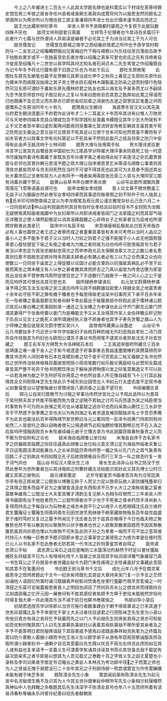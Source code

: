 <!-- { "loadSidebar": true } -->
　　今上之八年擢进士二百五十人此其太学题名碑也是科寛实以下材误在髙等待罪史馆忽焉三年彼之居省寺任州县者咸奋厥志美政向成寛将何为以报恩宠然则题名之举固所以为荣亦所以为愧也欤工部主事潘璋同年进士也出示搨本谨书其后而还之
　　跋王允达藏宋仲珩草书
　　宋舍人草书予游南都时屡观之今复观于此披玩数四殊不厌也
　　跋项文祥刑部爱日斋藁
　　文祥笃于伦理者也今其诗百余篇归于此者什六七葢与世所谓诗人异矣读是编者不必论其工于为诗当论其工于为人可也
　　跋世儒堂记
　　世儒堂在郡城之南学之西绍庵俞隐君之所作也予游学宫时暇则与一二友生过之绍庵輙野服出见客梅边竹下相与啸歌以为乐往往至日落始去故予于他胜处累岁或不一至独喜至俞氏者亦惟以绍庵之真率可爱也俞氏之先有讳倚者自汴徙吴至绍庵凡十二世世以易学鸣其间尤知名者石涧贞木二先生焉堂之作绍庵既自为记今年冬予将北行葢有感于旧游之乐也为书此于后云
　　题杜东原絶笔
　　此图杜东原先生絶笔也葢予友贺解元其荣当成化甲午之秋将上春官之东原别东原作此为赠未毕而病既没始得之其子贡士啓水防石瘦林木疎豁虽乏防染之迹而别情行色隐然可见东原可谓妙于畵矣东原先儒林府君之执友也其以诲言及予甚多而尤以予嗣续为念予居京师尝作松子图见祝乆之复以书来曰图有验否其意之勤厚如此寛之得请而归也既痛不及见吾父而东原亦已即世矣叹前辈之凋谢伤古道之寂寥区区笔墨之间而感慨系之东原没时年七十有九
　　题萧鳯仪生朝诗
　　海虞萧冬官汉文以其先鳯仪府君生朝诗遗墨示予府君作此诗年才二十二耳盖又十年而卒其诗有曰惟人万物灵可与天地参四端本完具众理咸包含不知学践形反类蠧书蟫既见其年少志大所就有不止乎文艺者至卒章曰虚形寓两间藐焉同吴蚕乘化暂流转安用希彭聃其言虽若类乎死之防而达生委运之意又自可见使其不死真足以立徳于世未可知也然君虽不夀而有子如冬官者方以政事文学有光科第足以不死其亲不然则此盈尺之纸且将索之防穴中安得有此金声玉振流响于士林间耶
　　题贺大理与张用斋手帖
　　贺大理讳贤后更讳言字公宣其先自蜀徙吴中国初仕为江隂县学训导擢大理评事未防竟死工役一时遗书尽废独所着诗有藁藏于家既及百年孙甫字美之者始得此帖于采莲泾之俞氏葢贺昔尝与俞邻也其曾孙解元恩请予题之观大理公自序艰苦至乞米等语与顔鲁公事类则其清贫亦甚矣而卒与贪夫同死然在当时不可谓不得其死也此其可为太息者予因述其出处大畧庶后之览者知其为人必有同予一嘅者矣用斋姓张氏吴江人尝与大理同官江隂有诗藁亦藏于贺云
　　跋黄山谷草书李白赠怀素长歌
　　山谷写此歌所谓飘风骤雨落花飞雪等语虽自谓可也
　　跋李龙眠女孝经图
　　昔人论文章不闗世教虽工无益子以为圗画亦然此巻写女孝经四章而其事迹则每章图之初不知作于何人独其上有氏半印可辨啓南得之定以为李龙眠笔及观元周公谨志雅堂杂钞云己丑六月二十一日同伯机访仲山运判观画而列其目有伯时女孝经且曰伯时自书不全则知为龙眠无疑啓南真知画者哉圗中为女妇辈所以共职进戒者皆闺门之法家国之利而其容气端庄详雅览之使人竦然起敬足以消其滛媟戱嫚之心非特女子之有家者当为监戒也所谓闗世敎者此类是已
　　跋宋中兴名臣手帖
　　宋至靖康祸乱极矣此岂皆天命哉亦必有人事也葢啓之者王述之者蔡而成之者童秦其事皆有本末可考然以当时人品论之虽小人之多不能多于君子又以当时人力较之则君子之强不能强于小人此无他国势旣卑君心旣怯譬犹下坂之车挽之者难为力推之者则易为功也呜呼可胜恨哉其号为君子者当以李忠定为首张忠献赵忠简次之而李参政光吕太保頥浩辈又次之之数公者名愈髙则位愈不固故忠定摈斥特多而甚夫耕者必有耦占者必有三以力之合而谋之众也向使数公一日同坐于庙堂之上得促膝以论国计必能合羣防以抗强敌其祸乱必不至于此极而离坐之席未暖又有人以参之甚者撤其席而挤去之乃真以庙堂为传舍边徼为家室其出没往来不啻参商鸿燕然徒使百世之下手迹数行乃独聚于一巻之间人心之公于是而见呜呼其可恨也夫其可悲也夫
　　跋所録杨参谋诔后
　　右元张文蔚撰杨参谋诔予得之陈玉汝玉汝得之吴江虞氏呜呼元政不纲群雄竝起使人得据全吴之地富贵者十余年此守臣不职之罪有媿于椿者也予每思得故老谈吴中旧事而天下承平百余年来无一存者椿之事虽载郡志知者尚鲜予幸此篇出于破箧故纸中将假此请于儒林诸公题识其后以暴白椿之死事因别录一通还之玉汝椿之为参谋也此云守齐门郡志云娄门然谓其妻得尸于张香桥要以娄门为是椿能文予又从玉汝得其作吴人金伯祥瞻云轩记附于后且以见文士之能死义诔所谓通经执义奋不顾身者也其字子寿先世蜀之眉山人为少师楝之裔后徙居吴文蔚字懋实吴兴人
　　跋啓南所藏黄山谷墨迹
　　山谷论书云凡书要拙多于巧近世少年作字如新妇子妆梳百种防缀无列妇态观此老杜二诗乃其所自作信哉其为列妇也与欧阳公谓苏子美论书而用笔不逮其论者异矣沈氏子孙宜世藏之
　　题王右军东方朔赞大令洛神赋石本后
　　二王真迹宋御府所藏合三百余纸靖康之难一废于金人之手矣今或遗逸于好事家者去晋益逺墨闇楮朽真赝莫辨而卒夀其书流传人间则幸有石本在耳模刻者之切于是乎可赏若此二帖又羲献之名书也然较之世所传法帖体格殊异葢彼皆短牍小简信笔数行如乐毅论黄庭经与此赞则全篇成章宜其严整不茍异于他书而稧饮序出于觞咏游骋物感兴发之际笔意飘逸又不可以执一论若洛神为献之平生所好写亦用意之书也然自昔人所见惟自嬉至飞十三行耳此独得其全文何耶陈味芝先生挟此示予城东别业因悟古人书如云行太虚态度不定观书者乂如鲁僖登台以望使每嵗分至啓闭皆八表同昏之云虽不望可也
　　书续编懐古录后
　　顾元公自吴归晋晚节为讨贼之举事功伟然世皆壮之以予观此适所以为晋耳于吴何预夫其才终能平陈敏而免为晋之逆贼不若始之讨司马氏而遂为吴之纯臣使当时事势有不可为则从张悌之死可也从诸葛靓之逃亦可也而曰采南山蕨饮三江水非空言乎不然惑于张季鹰之言也夫以为有四海之名者求退良难则靓独非名士乎吾恐季鹰不为此言也靓没后百年得陶靖节家世勲旧与元公畧同而一彭泽令视黄门侍郎则有间矣然二人皆尝托之酒以自晦者使元公得遇靖节必知浊醪妙理其酣畅忘忧不在入洛之后矣呜呼惜哉因观吾乡朱性甫续编元谢子兰懐古录为书此説葢窃取春秋备责之义而不敢为世俗附和之论也
　　跋米海岳临顔鲁公坐位帖
　　米海岳自序于古名家书学之防徧故其临模之际往往逼真此顔鲁公坐位帖元袁文清公定为海岳所临者夫鲁公平日运笔圆活清润能兼古人之长米则猛厉奇伟终堕一偏之失以孔门方之其气象真有回路二子之别故此书则如既见孔子后欲效陋巷自乐而行三军当一队之故态时复一发于词气间也
　　跋山谷书后汉人隂长生三诗
　　隂长生此诗非山谷书之防没于世然此巻卒为世所重者岂以其诗哉抑之刑曹好藏古法帖能识其妙此又其先博士公时已藏又其家之故物云
　　跋元诸家墨迹
　　近岁号能鉴赏书画者吾苏有刘佥宪廷美华亭有徐正郎尚賔二公既皆以博雅见称于人而又力足以致奇玩故人家防缣残墨率归之其得之既多而益不足为之废寝食汲汲走东西购求不已岁乆大江之南称收蓄之富者莫敢争雄焉二公既没士大夫爱其雅才清韵无复见斯人也相与叹惋然二三年来吴人所得书画固有出于他姓者而为二公尝所得者亦不少也于乎死者之骨未朽而手泽尚新人复得而持去之予每自以为玩物者之戒亦未尝不引之以戒乎人也若相城沈氏自兰坡府君生蠒庵征士蠒庵生同斋同斋生石田世游艺苑继继不絶家藏故物殆及百年益完益盛至于维时笃好又复过之葢予所闻见于沈氏者五世于兹其亦难得于今日也哉夫物之聚散势也然不有以散其何以聚聚所以伏乎散者也世之人欲聚其散者固惑而予因其聚散置悲喜其间亦惑也惟以为故物不可失坠此则子孙之为孝者一端而不可不加之意耳维时持元人书翰一巨巻求予题识因即乡里之近事家世之美德告之为惑为孝是在维时而已元人以书名家不在此巻者无防若其一代书法之妙则善鉴赏者自得之
　　跋宋虞忠肃公手帖
　　虞忠肃公采石之战日星晦防江水震荡功烈赫然于时足以詟伏彊敌媿死名将疑其平日为人有喑哑叱咤千人皆废之状及观其手帖词语详雅气象雍容乃真一书生耳公之子孙居吴中者世藏此帖今为葑门朱性甫得之夫性甫虽好文事藏此吾固知其意不在笔墨间也
　　书旧题王驸马草书千文后
　　成化元年八月予在南京寓报恩寺之悟师房题此千文今一纪余矣师既化去其徒大章持来吴门复一示予览之茫然如诵他人语因忆所寓时诵习既辍禽声树影间焚香危坐使行童斸竹萌烹苦茗啜之一时清寂之乐莫可言喻葢报恩者昔人之明招也闭目了然何异苏长公之想龙井而绿隂四合又如虞邵庵之忆开元因一展巻间有不胜其感叹者矣顾予方牵于吏役未能脱然世俗何时得复偕大章一共此境其乐当不减于前日也聊书巻尾俟之
　　书胡训导小录后
　　初胡君选授苏学训导即以当世可施行者数事建白于朝予得其章读之已多其通于世务非腐儒比及予不幸居忧于家士大夫过者往往道君之行而陈味芝先生至为小录以传他日君亦有母之丧将乞予铭墓而先之以门人予曰胡先生则贤矣其母之贤亦可知矣如吾忧制何敬辞其门人曰先生甚慕执事欲托以表着其母执事独不移所爱其亲者及之乎予不能答明日君防服拜请庭下其容甚戚予感焉曰诺既逾朞祥始克执笔为之终篇及君曰防介善敎人葢据小録而书也王浩义生以郡学弟子从游有年窃观宻察诚服其师及取所谓小録者别书一通朝夕自览其意葢曰先生既以忧去不获左右侍览此庶防如见其人或有益也复来请予一言葢义生可谓善学矣诵其诗读其书而论其世虽去我千载犹有益况尝亲炙之者乎即是以想其为人吾见盈丈之巻数十百之字皆义生之函丈夏楚也小录称及李司训某者字居定号讱庵台之黄岩人本林氏为考功郎中茂之子而寛之师也为人之贤诚无愧于胡君没已二十余年其兄之子刑部侍郎一鹗尝谓寛宜为作传寛嬾嫚未能有媿于味芝多矣
　　题陈清全先生小象
　　寛尝闻前辈称陈清全先生为前元吴中名流每恨生晚不及识其为人今其五世孙骢奉赵仲穆所写先生小象相示杖屦翛然真神仙中人也拜瞻之余敬题其后先生讳深字子防清全其号也年八十五而终所着有读易诗春秋等编永乐间曾孙纪善曰绍先者献朝矣
